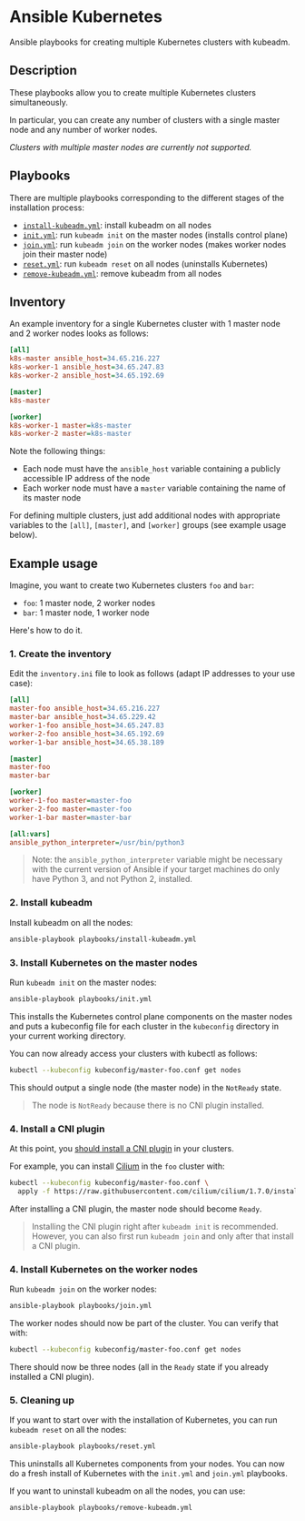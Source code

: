 # Ansible Kubernetes

Ansible playbooks for creating multiple Kubernetes clusters with kubeadm.

## Description

These playbooks allow you to create multiple Kubernetes clusters simultaneously.

In particular, you can create any number of clusters with a single master node and any number of worker nodes.

_Clusters with multiple master nodes are currently not supported._

## Playbooks

There are multiple playbooks corresponding to the different stages of the installation process:

- [`install-kubeadm.yml`](playbooks/install-kubeadm.yml): install kubeadm on all nodes
- [`init.yml`](playbooks/init.yml): run `kubeadm init` on the master nodes (installs control plane)
- [`join.yml`](playbooks/join.yml): run `kubeadm join` on the worker nodes (makes worker nodes join their master node)
- [`reset.yml`](playbooks/reset.yml): run `kubeadm reset`  on all nodes  (uninstalls Kubernetes)
- [`remove-kubeadm.yml`](playbooks/remove-kubeadm.yml): remove kubeadm from all nodes

## Inventory

An example inventory for a single Kubernetes cluster with 1 master node and 2 worker nodes looks as follows:

```ini
[all]
k8s-master ansible_host=34.65.216.227
k8s-worker-1 ansible_host=34.65.247.83
k8s-worker-2 ansible_host=34.65.192.69

[master]
k8s-master

[worker]
k8s-worker-1 master=k8s-master
k8s-worker-2 master=k8s-master
```

Note the following things:

- Each node must have the `ansible_host` variable containing a publicly accessible IP address of the node
- Each worker node must have a `master` variable containing the name of its master node

For defining multiple clusters, just add additional nodes with appropriate variables to the `[all]`, `[master]`, and `[worker]` groups (see example usage below).

## Example usage

Imagine, you want to create two Kubernetes clusters `foo` and `bar`:

- `foo`: 1 master node, 2 worker nodes
- `bar`: 1 master node, 1 worker node

Here's how to do it.

### 1. Create the inventory

Edit the `inventory.ini` file to look as follows (adapt IP addresses to your use case):

```ini
[all]
master-foo ansible_host=34.65.216.227
master-bar ansible_host=34.65.229.42
worker-1-foo ansible_host=34.65.247.83
worker-2-foo ansible_host=34.65.192.69
worker-1-bar ansible_host=34.65.38.189

[master]
master-foo
master-bar

[worker]
worker-1-foo master=master-foo
worker-2-foo master=master-foo
worker-1-bar master=master-bar

[all:vars]
ansible_python_interpreter=/usr/bin/python3
```

> Note: the `ansible_python_interpreter` variable might be necessary with the current version of Ansible if your target machines do only have Python 3, and not Python 2, installed.

### 2. Install kubeadm

Install kubeadm on all the nodes:

```bash
ansible-playbook playbooks/install-kubeadm.yml
```

### 3. Install Kubernetes on the master nodes

Run `kubeadm init` on the master nodes:

```bash
ansible-playbook playbooks/init.yml
```

This installs the Kubernetes control plane components on the master nodes and puts a kubeconfig file for each cluster in the `kubeconfig` directory in your current working directory.

You can now already access your clusters with kubectl as follows:

```bash
kubectl --kubeconfig kubeconfig/master-foo.conf get nodes
```

This should output a single node (the master node) in the `NotReady` state.

> The node is `NotReady` because there is no CNI plugin installed.

### 4. Install a CNI plugin

At this point, you [should install a CNI plugin](https://kubernetes.io/docs/setup/production-environment/tools/kubeadm/create-cluster-kubeadm/#pod-network) in your clusters.

For example, you can install [Cilium](https://cilium.readthedocs.io/en/stable/gettingstarted/k8s-install-default/) in the `foo` cluster with:

```bash
kubectl --kubeconfig kubeconfig/master-foo.conf \
  apply -f https://raw.githubusercontent.com/cilium/cilium/1.7.0/install/kubernetes/quick-install.yaml
```

After installing a CNI plugin, the master node should become `Ready`.

> Installing the CNI plugin right after `kubeadm init` is recommended. However, you can also first run `kubeadm join` and only after that install a CNI plugin.

### 4. Install Kubernetes on the worker nodes

Run `kubeadm join` on the worker nodes:

```bash
ansible-playbook playbooks/join.yml
```

The worker nodes should now be part of the cluster. You can verify that with:

```bash
kubectl --kubeconfig kubeconfig/master-foo.conf get nodes
```

There should now be three nodes (all in the `Ready` state if you already installed a CNI plugin).

### 5. Cleaning up

If you want to start over with the installation of Kubernetes, you can run `kubeadm reset` on all the nodes:

```bash
ansible-playbook playbooks/reset.yml
```

This uninstalls all Kubernetes components from your nodes. You can now do a fresh install of Kubernetes with the `init.yml` and `join.yml` playbooks.

If you want to uninstall kubeadm on all the nodes, you can use:

```bash
ansible-playbook playbooks/remove-kubeadm.yml
```
